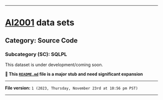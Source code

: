 
***

# [AI2001](https://github.com/seanpm2001/AI2001/) data sets

## Category: Source Code

### Subcategory (SC): SQLPL

This dataset is under development/coming soon.

**🌱️ This [`README.md`](/README.md) file is a major stub and need significant expansion**

***

**File version:** `1 (2023, Thursday, November 23rd at 10:56 pm PST)`

***
